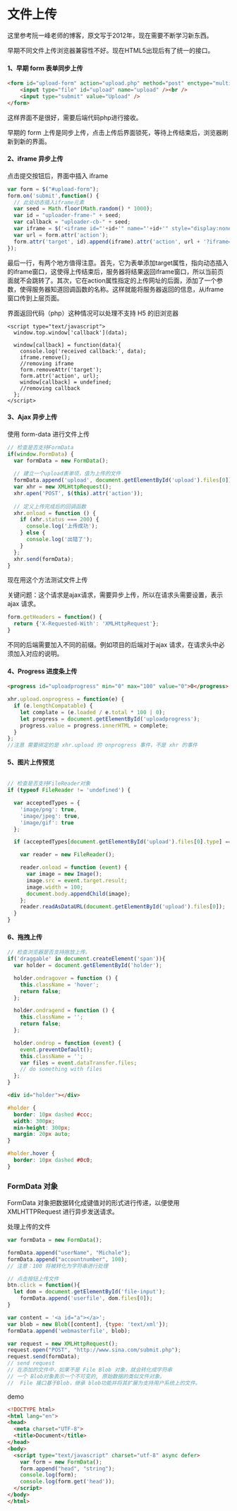# 文件上传

这里参考阮一峰老师的博客，原文写于2012年，现在需要不断学习新东西。

早期不同文件上传浏览器兼容性不好。现在HTML5出现后有了统一的接口。

#### 1、早期 form 表单同步上传

~~~html
<form id="upload-form" action="upload.php" method="post" enctype="multipart/form-data" >
	<input type="file" id="upload" name="upload" /><br />
	<input type="submit" value="Upload" />
</form>
~~~

这样界面不是很好，需要后端代码php进行接收。

早期的 form 上传是同步上传，点击上传后界面锁死，等待上传结束后，浏览器刷新到新的界面。

#### 2、iframe 异步上传

点击提交按钮后，界面中插入 iframe 

~~~js
var form = $("#upload-form");
form.on('submit',function() {
  // 此处动态插入iframe元素
  var seed = Math.floor(Math.random() * 1000);
  var id = "uploader-frame-" + seed;
  var callback = "uploader-cb-" + seed;
  var iframe = $('<iframe id="'+id+'" name="'+id+'" style="display:none;">');
  var url = form.attr('action');
  form.attr('target', id).append(iframe).attr('action', url + '?iframe=' + callback);
});
~~~

最后一行，有两个地方值得注意。首先，它为表单添加target属性，指向动态插入的iframe窗口，这使得上传结束后，服务器将结果返回iframe窗口，所以当前页面就不会跳转了。其次，它在action属性指定的上传网址的后面，添加了一个参数，使得服务器知道回调函数的名称。这样就能将服务器返回的信息，从iframe窗口传到上层页面。

界面返回代码（php）这种情况可以处理不支持 H5 的旧浏览器

~~~php+HTML
<script type="text/javascript">
  window.top.window['callback'](data);
  
  window[callback] = function(data){
    console.log('received callback:', data);
    iframe.remove();
    //removing iframe
    form.removeAttr('target');
    form.attr('action', url);
    window[callback] = undefined;
    //removing callback
  };
</script>
~~~

#### 3、Ajax 异步上传

使用 form-data 进行文件上传

~~~js
// 检查是否支持FormData
if(window.FormData) {　
  var formData = new FormData();
  
  // 建立一个upload表单项，值为上传的文件
  formData.append('upload', document.getElementById('upload').files[0]);
  var xhr = new XMLHttpRequest();
  xhr.open('POST', $(this).attr('action'));
  
  // 定义上传完成后的回调函数
  xhr.onload = function () {
    if (xhr.status === 200) {
      console.log('上传成功');
    } else {
      console.log('出错了');
    }
  };
  xhr.send(formData);
}
~~~

现在用这个方法测试文件上传

关键问题：这个请求是ajax请求，需要异步上传，所以在请求头需要设置，表示 ajax 请求。

~~~js
form.getHeaders = function() {
  return {'X-Requested-With': 'XMLHttpRequest'};
}
~~~

不同的后端需要加入不同的前缀。例如项目的后端对于ajax 请求，在请求头中必须加入对应的说明。

#### 4、Progress 进度条上传

~~~html
<progress id="uploadprogress" min="0" max="100" value="0">0</progress>
~~~

~~~js
xhr.upload.onprogress = function(e) {
  if (e.lengthCompatable) {
    let complate = (e.loaded / e.total * 100 | 0);
    let progress = document.getElementById('uploadprogress');
    progress.value = progress.innerHTML = complete;
  }
};
//注意 需要绑定的是 xhr.upload 的 onprogress 事件，不是 xhr 的事件
~~~

#### 5、图片上传预览

~~~js

// 检查是否支持FileReader对象
if (typeof FileReader != 'undefined') {

  var acceptedTypes = {
    'image/png': true,
    'image/jpeg': true,
    'image/gif': true
  };

  if (acceptedTypes[document.getElementById('upload').files[0].type] === true) {

    var reader = new FileReader();

    reader.onload = function (event) {
      var image = new Image();
      image.src = event.target.result;
      image.width = 100;
      document.body.appendChild(image);
    };
    reader.readAsDataURL(document.getElementById('upload').files[0]);
  }
}
~~~

#### 6、拖拽上传

~~~js
// 检查浏览器是否支持拖放上传。
if('draggable' in document.createElement('span')){
  var holder = document.getElementById('holder');

  holder.ondragover = function () {
    this.className = 'hover';
    return false;
  };

  holder.ondragend = function () {
    this.className = '';
    return false;
  };

  holder.ondrop = function (event) {
    event.preventDefault();
    this.className = '';
    var files = event.dataTransfer.files;
    // do something with files
  };
}
~~~

~~~html
<div id="holder"></div>
~~~

~~~css
#holder {
  border: 10px dashed #ccc;
  width: 300px;
  min-height: 300px;
  margin: 20px auto;
}

#holder.hover {
  border: 10px dashed #0c0;
}
~~~



### FormData 对象

FormData 对象把数据转化成键值对的形式进行传递，以便使用 XMLHTTPRequest 进行异步发送请求。

处理上传的文件

~~~js
var formData = new FormData();

formData.append("userName", "Michale");
formData.append("accountnumber", 100);
// 注意：100 将被转化为字符串进行处理

// 点击按钮上传文件
btn.click = function(){
  let dom = document.getElementById('file-input');
	formData.append('userfile', dom.files[0]);
}

var content = '<a id="a"></a>';
var blob = new Blob([content], {type: 'text/xml'});
formData.append('webmasterfile', blob);

var request = new XMLHttpRequest();
request.open("POST", "http://www.sina.com/submit.php");
request.send(formData);
// send request
// 在添加的文件中，如果不是 File Blob 对象，就会转化成字符串
// 一个 Blob对象表示一个不可变的, 原始数据的类似文件对象。
//  File 接口基于Blob，继承 blob功能并将其扩展为支持用户系统上的文件。
~~~



demo

~~~html
<!DOCTYPE html>
<html lang="en">
<head>
  <meta charset="UTF-8">
  <title>Document</title>
</head>
<body>
  <script type="text/javascript" charset="utf-8" async defer>
    var form = new FormData();
    form.append("head", "string");
    console.log(form);
    console.log(form.get('head'));
  </script>
</body>
</html>
~~~


